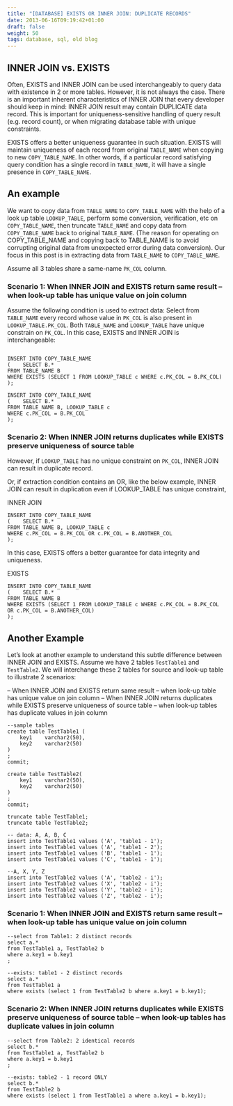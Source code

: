 ```yaml
---
title: "[DATABASE] EXISTS OR INNER JOIN: DUPLICATE RECORDS"
date: 2013-06-16T09:19:42+01:00
draft: false
weight: 50
tags: database, sql, old blog
---
```


## INNER JOIN vs. EXISTS

Often, EXISTS and INNER JOIN can be used interchangeably to query data with existence in 2 or more tables. However, it is not always the case. There is an important inherent characteristics of INNER JOIN that every developer should keep in mind: INNER JOIN result may contain DUPLICATE data record. This is important for uniqueness-sensitive handling of query result (e.g. record count), or when migrating database table with unique constraints.

EXISTS offers a better uniqueness guarantee in such situation. EXISTS will maintain uniqueness of each record from original `TABLE_NAME` when copying to new `COPY_TABLE_NAME`. In other words, if a particular record satisfying query condition has a single record in `TABLE_NAME`, it will have a single presence in `COPY_TABLE_NAME`.

## An example

We want to copy data from `TABLE_NAME` to `COPY_TABLE_NAME` with the help of a look up table `LOOKUP_TABLE`, perform some conversion, verification, etc on `COPY_TABLE_NAME`, then truncate `TABLE_NAME` and copy data from `COPY_TABLE_NAME` back to original `TABLE_NAME`. (The reason for operating on COPY_TABLE_NAME and copying back to TABLE_NAME is to avoid corrupting original data from unexpected error during data conversion). Our focus in this post is in extracting data from `TABLE_NAME` to `COPY_TABLE_NAME`.

Assume all 3 tables share a same-name `PK_COL` column.

### Scenario 1: When INNER JOIN and EXISTS return same result – when look-up table has unique value on join column

Assume the following condition is used to extract data: Select from `TABLE_NAME` every record whose value in `PK_COL` is also present in `LOOKUP_TABLE.PK_COL`. Both `TABLE_NAME` and `LOOKUP_TABLE` have unique constrain on `PK_COL`. In this case, EXISTS and INNER JOIN is interchangeable:

```

INSERT INTO COPY_TABLE_NAME
(    SELECT B.*
FROM TABLE_NAME B
WHERE EXISTS (SELECT 1 FROM LOOKUP_TABLE c WHERE c.PK_COL = B.PK_COL)
);

INSERT INTO COPY_TABLE_NAME
(    SELECT B.*
FROM TABLE_NAME B, LOOKUP_TABLE c
WHERE c.PK_COL = B.PK_COL
);
```

### Scenario 2: When INNER JOIN returns duplicates while EXISTS preserve uniqueness of source table

However, if `LOOKUP_TABLE` has no unique constraint on `PK_COL`, INNER JOIN can result in duplicate record.

Or, if extraction condition contains an OR, like the below example, INNER JOIN can result in duplication even if LOOKUP_TABLE has unique constraint,

INNER JOIN

```
INSERT INTO COPY_TABLE_NAME
(    SELECT B.*
FROM TABLE_NAME B, LOOKUP_TABLE c
WHERE c.PK_COL = B.PK_COL OR c.PK_COL = B.ANOTHER_COL
);
```

In this case, EXISTS offers a better guarantee for data integrity and uniqueness.

EXISTS

```
INSERT INTO COPY_TABLE_NAME
(    SELECT B.*
FROM TABLE_NAME B
WHERE EXISTS (SELECT 1 FROM LOOKUP_TABLE c WHERE c.PK_COL = B.PK_COL OR c.PK_COL = B.ANOTHER_COL)
);
```

## Another Example

Let’s look at another example to understand this subtle difference between INNER JOIN and EXISTS. Assume we have 2 tables `TestTable1` and `TestTable2`. We will interchange these 2 tables for source and look-up table to illustrate 2 scenarios:

– When INNER JOIN and EXISTS return same result – when look-up table has unique value on join column
– When INNER JOIN returns duplicates while EXISTS preserve uniqueness of source table – when look-up tables has duplicate values in join column

```
--sample tables
create table TestTable1 (
    key1    varchar2(50),
    key2    varchar2(50)
)
;
commit;
 
create table TestTable2(
    key1    varchar2(50),
    key2    varchar2(50)
)
;
commit;
 
truncate table TestTable1;
truncate table TestTable2;
 
-- data: A, A, B, C
insert into TestTable1 values ('A', 'table1 - 1');
insert into TestTable1 values ('A', 'table1 - 2');
insert into TestTable1 values ('B', 'table1 - 1');
insert into TestTable1 values ('C', 'table1 - 1');
 
--A, X, Y, Z
insert into TestTable2 values ('A', 'table2 - i');
insert into TestTable2 values ('X', 'table2 - i');
insert into TestTable2 values ('Y', 'table2 - i');
insert into TestTable2 values ('Z', 'table2 - i');
```

### Scenario 1: When INNER JOIN and EXISTS return same result – when look-up table has unique value on join column

```
--select from Table1: 2 distinct records
select a.*
from TestTable1 a, TestTable2 b
where a.key1 = b.key1
;
 
--exists: table1 - 2 distinct records
select a.*
from TestTable1 a
where exists (select 1 from TestTable2 b where a.key1 = b.key1);
```

### Scenario 2: When INNER JOIN returns duplicates while EXISTS preserve uniqueness of source table – when look-up tables has duplicate values in join column

```
--select from Table2: 2 identical records
select b.*
from TestTable1 a, TestTable2 b
where a.key1 = b.key1
;
 
--exists: table2 - 1 record ONLY
select b.*
from TestTable2 b
where exists (select 1 from TestTable1 a where a.key1 = b.key1);
```